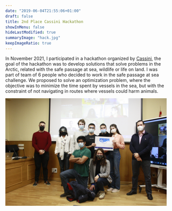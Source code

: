```yaml
---
date: "2019-06-04T21:55:06+01:00"
draft: false
title: 2nd Place Cassini Hackathon
showInMenu: false
hideLastModified: true
summaryImage: "hack.jpg"
keepImageRatio: true
---
```


In November 2021, I participated in a hackathon organized by [Cassini](https://hackathons.cassini.eu/), 
the goal of the hackathon was to develop solutions that solve problems in 
the Arctic, related with the safe passage at sea, wildlife or life on land. I was part of team of 6 people who decided to work in the safe passage at sea challenge. 
We proposed to solve an optimization problem, where the objective was to minimize
the time spent by vessels in the sea, but with the constraint of not navigating 
in routes where vessels could harm animals.

![foto](hack.jpg)

